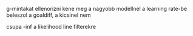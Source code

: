 g-mintakat ellenorizni kene meg
a nagyobb modellnel a learning rate-be beleszol a goaldiff, a kicsinel nem

csupa -inf a likelihood line filterekre

